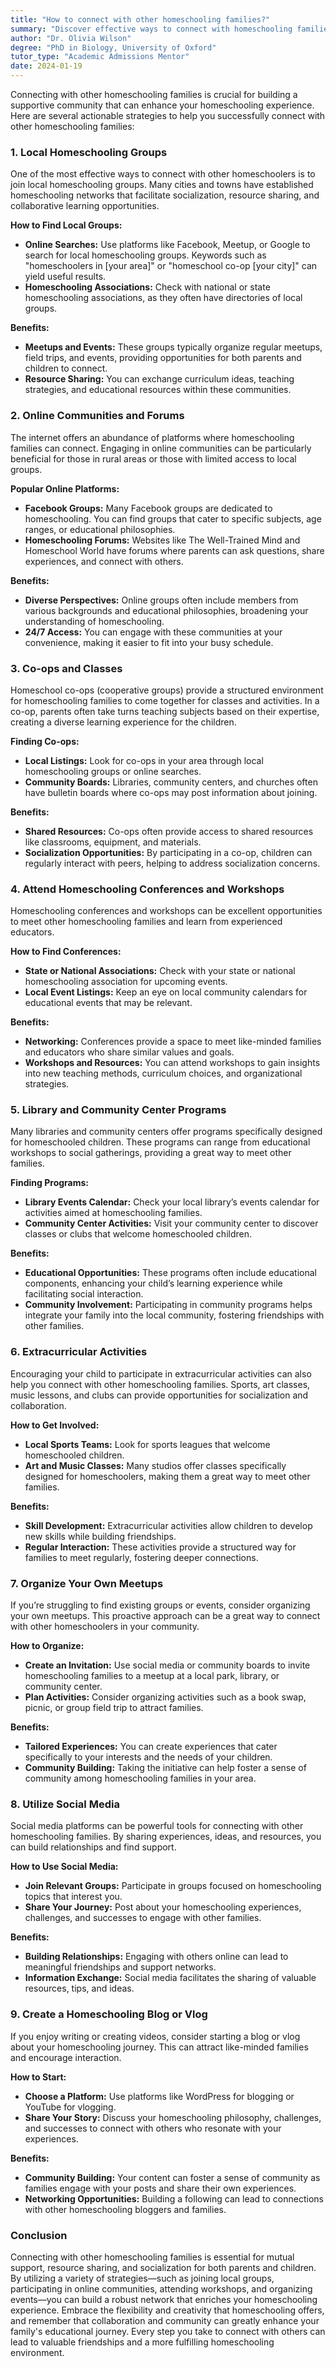 ```yaml
---
title: "How to connect with other homeschooling families?"
summary: "Discover effective ways to connect with homeschooling families through local groups, online platforms, and community events for support and resources."
author: "Dr. Olivia Wilson"
degree: "PhD in Biology, University of Oxford"
tutor_type: "Academic Admissions Mentor"
date: 2024-01-19
---
```


Connecting with other homeschooling families is crucial for building a supportive community that can enhance your homeschooling experience. Here are several actionable strategies to help you successfully connect with other homeschooling families:

### 1. **Local Homeschooling Groups**

One of the most effective ways to connect with other homeschoolers is to join local homeschooling groups. Many cities and towns have established homeschooling networks that facilitate socialization, resource sharing, and collaborative learning opportunities.

**How to Find Local Groups:**
- **Online Searches:** Use platforms like Facebook, Meetup, or Google to search for local homeschooling groups. Keywords such as "homeschoolers in [your area]" or "homeschool co-op [your city]" can yield useful results.
- **Homeschooling Associations:** Check with national or state homeschooling associations, as they often have directories of local groups.

**Benefits:**
- **Meetups and Events:** These groups typically organize regular meetups, field trips, and events, providing opportunities for both parents and children to connect.
- **Resource Sharing:** You can exchange curriculum ideas, teaching strategies, and educational resources within these communities.

### 2. **Online Communities and Forums**

The internet offers an abundance of platforms where homeschooling families can connect. Engaging in online communities can be particularly beneficial for those in rural areas or those with limited access to local groups.

**Popular Online Platforms:**
- **Facebook Groups:** Many Facebook groups are dedicated to homeschooling. You can find groups that cater to specific subjects, age ranges, or educational philosophies.
- **Homeschooling Forums:** Websites like The Well-Trained Mind and Homeschool World have forums where parents can ask questions, share experiences, and connect with others.

**Benefits:**
- **Diverse Perspectives:** Online groups often include members from various backgrounds and educational philosophies, broadening your understanding of homeschooling.
- **24/7 Access:** You can engage with these communities at your convenience, making it easier to fit into your busy schedule.

### 3. **Co-ops and Classes**

Homeschool co-ops (cooperative groups) provide a structured environment for homeschooling families to come together for classes and activities. In a co-op, parents often take turns teaching subjects based on their expertise, creating a diverse learning experience for the children.

**Finding Co-ops:**
- **Local Listings:** Look for co-ops in your area through local homeschooling groups or online searches.
- **Community Boards:** Libraries, community centers, and churches often have bulletin boards where co-ops may post information about joining.

**Benefits:**
- **Shared Resources:** Co-ops often provide access to shared resources like classrooms, equipment, and materials.
- **Socialization Opportunities:** By participating in a co-op, children can regularly interact with peers, helping to address socialization concerns.

### 4. **Attend Homeschooling Conferences and Workshops**

Homeschooling conferences and workshops can be excellent opportunities to meet other homeschooling families and learn from experienced educators.

**How to Find Conferences:**
- **State or National Associations:** Check with your state or national homeschooling association for upcoming events.
- **Local Event Listings:** Keep an eye on local community calendars for educational events that may be relevant.

**Benefits:**
- **Networking:** Conferences provide a space to meet like-minded families and educators who share similar values and goals.
- **Workshops and Resources:** You can attend workshops to gain insights into new teaching methods, curriculum choices, and organizational strategies.

### 5. **Library and Community Center Programs**

Many libraries and community centers offer programs specifically designed for homeschooled children. These programs can range from educational workshops to social gatherings, providing a great way to meet other families.

**Finding Programs:**
- **Library Events Calendar:** Check your local library’s events calendar for activities aimed at homeschooling families.
- **Community Center Activities:** Visit your community center to discover classes or clubs that welcome homeschooled children.

**Benefits:**
- **Educational Opportunities:** These programs often include educational components, enhancing your child’s learning experience while facilitating social interaction.
- **Community Involvement:** Participating in community programs helps integrate your family into the local community, fostering friendships with other families.

### 6. **Extracurricular Activities**

Encouraging your child to participate in extracurricular activities can also help you connect with other homeschooling families. Sports, art classes, music lessons, and clubs can provide opportunities for socialization and collaboration.

**How to Get Involved:**
- **Local Sports Teams:** Look for sports leagues that welcome homeschooled children.
- **Art and Music Classes:** Many studios offer classes specifically designed for homeschoolers, making them a great way to meet other families.

**Benefits:**
- **Skill Development:** Extracurricular activities allow children to develop new skills while building friendships.
- **Regular Interaction:** These activities provide a structured way for families to meet regularly, fostering deeper connections.

### 7. **Organize Your Own Meetups**

If you’re struggling to find existing groups or events, consider organizing your own meetups. This proactive approach can be a great way to connect with other homeschoolers in your community.

**How to Organize:**
- **Create an Invitation:** Use social media or community boards to invite homeschooling families to a meetup at a local park, library, or community center.
- **Plan Activities:** Consider organizing activities such as a book swap, picnic, or group field trip to attract families.

**Benefits:**
- **Tailored Experiences:** You can create experiences that cater specifically to your interests and the needs of your children.
- **Community Building:** Taking the initiative can help foster a sense of community among homeschooling families in your area.

### 8. **Utilize Social Media**

Social media platforms can be powerful tools for connecting with other homeschooling families. By sharing experiences, ideas, and resources, you can build relationships and find support.

**How to Use Social Media:**
- **Join Relevant Groups:** Participate in groups focused on homeschooling topics that interest you.
- **Share Your Journey:** Post about your homeschooling experiences, challenges, and successes to engage with other families.

**Benefits:**
- **Building Relationships:** Engaging with others online can lead to meaningful friendships and support networks.
- **Information Exchange:** Social media facilitates the sharing of valuable resources, tips, and ideas.

### 9. **Create a Homeschooling Blog or Vlog**

If you enjoy writing or creating videos, consider starting a blog or vlog about your homeschooling journey. This can attract like-minded families and encourage interaction.

**How to Start:**
- **Choose a Platform:** Use platforms like WordPress for blogging or YouTube for vlogging.
- **Share Your Story:** Discuss your homeschooling philosophy, challenges, and successes to connect with others who resonate with your experiences.

**Benefits:**
- **Community Building:** Your content can foster a sense of community as families engage with your posts and share their own experiences.
- **Networking Opportunities:** Building a following can lead to connections with other homeschooling bloggers and families.

### Conclusion

Connecting with other homeschooling families is essential for mutual support, resource sharing, and socialization for both parents and children. By utilizing a variety of strategies—such as joining local groups, participating in online communities, attending workshops, and organizing events—you can build a robust network that enriches your homeschooling experience. Embrace the flexibility and creativity that homeschooling offers, and remember that collaboration and community can greatly enhance your family's educational journey. Every step you take to connect with others can lead to valuable friendships and a more fulfilling homeschooling environment.
    